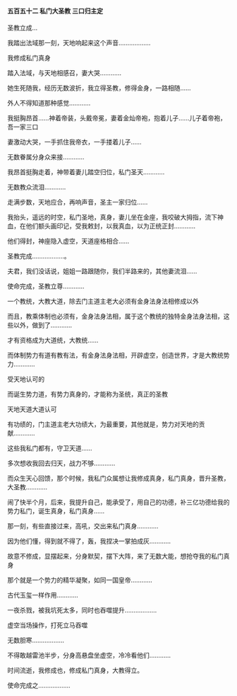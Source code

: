 #### 五百五十二 私门大圣教 三口归主定

圣教立成…

我踏出法域那一刻，天地响起来这个声音………………


我修成私门真身

踏入法域，与天地相感召，妻大哭…………

她生死随我，经历无数波折，我立得圣教，修得金身，一路相随……

外人不得知道那种感觉…………

我挺胸昂首……神着帝装，头戴帝冕，妻着金灿帝袍，抱着儿子……儿子着帝袍，吾一家三口


妻激动大哭，一手抓住我帝衣，一手搂着儿子……

无数眷属分身众来接…………

我昂首挺胸走着，神带着妻儿踏空归位，私门圣天…………


无数教众流泪…………

走满步数，天地应合，再响声音，圣主一家归位……

我抬头，遥远的时空，私门圣地，真身，妻儿坐在金座，我咬破大拇指，流下神血，在他们额头画印记，受我敕封，以我真血，以为正统正封…………


他们得封，神座隐入虚空，天道座格相合……


圣教完成………………。


夫君，我们没话说，姐姐一路跟随你，我们半路来的，其他妻流泪……

使命完成，圣教立尊…………


一个教统，大教大道，除去门主道主老大必须有金身法身法相修成以外


而且，教乘体制也必须有，金身法身法相，属于这个教统的独特金身法身法相，这些以外，做到了…………


才有资格成为大道统，大教统……

而体制势力有道有教有法，有金身法身法相，开辟虚空，创造世界，才是大教统势力…………

受天地认可的


而诞生势力道，有势力真身的，才能称为圣统，真正的圣教

天地天道大道认可

有功绩的，门主道主老大功绩大，为最重要，其他就是，势力对天地的贡献…………


这些我私门都有，守卫天道……

多次想收我回去归天，战力不够…………

而众生天心回馈，那个时候，我私门众属想让我修成真身，私门真身，晋升圣教，大圣教…………

闹了快半个月，后来，我提升自己，能承受了，用自己的功德，补三亿功德给我的势力私门，诞生真身，私门真身……


那一刻，有些直接过来，高吼，交出来私门真身…………


因为他们懂，得到就不得了，轰，我捏决一掌拍成灰…………


故意不修成，显摆起来，分身默契，摆下大阵，来了无数大能，想抢夺我的私门真身

那个就是一个势力的精华凝聚，如同一国皇帝…………

古代玉玺一样作用…………

一夜杀戮，被我坑死太多，同时也吞噬提升………………


虚空当场操作，打死立马吞噬

无数胆寒………………

不得敢越雷池半步，分身高悬盘坐虚空，冷冷看他们…………


时间流逝，我修成也，修成私门真身，大教得立。


使命完成之………………